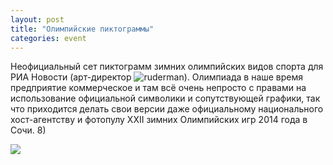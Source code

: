 ```yaml
---
layout: post
title: "Олимпийские пиктограммы"
categories: event
---
```

Неофициальный сет пиктограмм зимних олимпийских видов спорта для РИА Новости (арт-директор ![ruderman]()). Олимпиада в наше время предприятие коммерческое и там всё очень непросто с правами на использование официальной символики и сопутствующей графики, так что приходится делать свои версии даже официальному национального хост-агентству и фотопулу XXII зимних Олимпийских игр 2014 года в Сочи. 8)

![](https://ic.pics.livejournal.com/quillcraft/13449910/356346/356346_original.png)